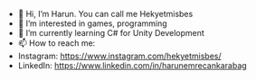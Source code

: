 - 👋 Hi, I’m Harun. You can call me Hekyetmisbes
- 👀 I’m interested in games, programming 
- 🌱 I’m currently learning C# for Unity Development
- 📫 How to reach me:
- Instagram: https://www.instagram.com/hekyetmisbes/ 
- LinkedIn: https://www.linkedin.com/in/harunemrecankarabag
